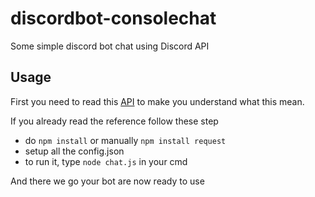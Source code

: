 # discordbot-consolechat
Some simple discord bot chat using Discord API

## Usage
First you need to read this [API](https://discord.com/developers/docs/intro) to make you understand what this mean.

If you already read the reference follow these step
- do `npm install` or manually `npm install request`
- setup all the config.json
- to run it, type `node chat.js` in your cmd

And there we go your bot are now ready to use
